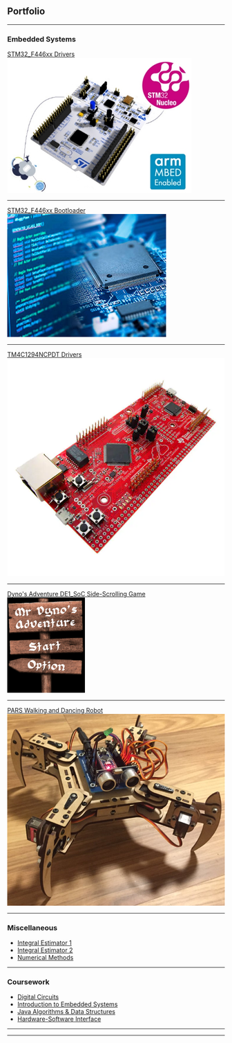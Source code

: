 ## Portfolio

---

### Embedded Systems

[STM32_F446xx Drivers](/stm32_f446xx_drivers)
<img src="images/stm32_f446xx_drivers_thumbnail.jpg?raw=true"/>

---
[STM32_F446xx Bootloader](/stm32_f446xx_bootloader)
<img src="images/stm32_f446xx_bootloader_thumbnail.jpg?raw=true"/>

---
[TM4C1294NCPDT Drivers](/tm4c1294ncpdt_drivers)
<img src="images/tm4c1294ncpdt_drivers_thumbnail.jpg?raw=true"/>

---
[Dyno's Adventure DE1_SoC Side-Scrolling Game](/dynos_adventure)
<img src="images/dynos_adventure_thumbnail.jpg?raw=true"/>

---
[PARS Walking and Dancing Robot](/pars)
<img src="images/pars_thumbnail.jpg?raw=true"/>

---

### Miscellaneous

- [Integral Estimator 1](https://github.com/RafaelLaya/Python_Integral_Estimator)
- [Integral Estimator 2](https://github.com/RafaelLaya/JavaIntegralEstimator)
- [Numerical Methods](https://github.com/RafaelLaya/Numerical_Methods)

---

### Coursework

- [Digital Circuits](https://github.com/RafaelLaya/Digital_Circuits)
- [Introduction to Embedded Systems](https://github.com/RafaelLaya/Introduction_To_Embedded_Systems)
- [Java Algorithms & Data Structures](https://github.com/RafaelLaya/Java_Algos_DS)
- [Hardware-Software Interface](https://github.com/RafaelLaya/Hardware_Software_Interface)

---




---
